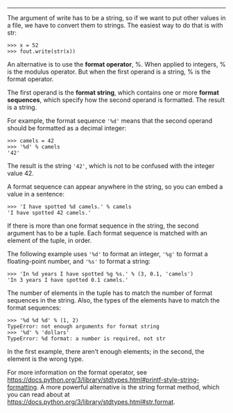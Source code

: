 ---------------

The argument of <span>write</span> has to be a string, so if we want to put other values in a file, we have to convert them to strings. The easiest way to do that is with <span>str</span>:

    >>> x = 52
    >>> fout.write(str(x))

An alternative is to use the <span>**format operator**</span>, <span>%</span>. When applied to integers, <span>%</span> is the modulus operator. But when the first operand is a string, <span>%</span> is the format operator.

The first operand is the <span>**format string**</span>, which contains one or more <span>**format sequences**</span>, which specify how the second operand is formatted. The result is a string.

For example, the format sequence `'%d'` means that the second operand should be formatted as a decimal integer:

    >>> camels = 42
    >>> '%d' % camels
    '42'

The result is the string `'42'`, which is not to be confused with the integer value <span>42</span>.

A format sequence can appear anywhere in the string, so you can embed a value in a sentence:

    >>> 'I have spotted %d camels.' % camels
    'I have spotted 42 camels.'

If there is more than one format sequence in the string, the second argument has to be a tuple. Each format sequence is matched with an element of the tuple, in order.

The following example uses `'%d'` to format an integer, `'%g'` to format a floating-point number, and `'%s'` to format a string:

    >>> 'In %d years I have spotted %g %s.' % (3, 0.1, 'camels')
    'In 3 years I have spotted 0.1 camels.'

The number of elements in the tuple has to match the number of format sequences in the string. Also, the types of the elements have to match the format sequences:

    >>> '%d %d %d' % (1, 2)
    TypeError: not enough arguments for format string
    >>> '%d' % 'dollars'
    TypeError: %d format: a number is required, not str

In the first example, there aren’t enough elements; in the second, the element is the wrong type.

For more information on the format operator, see <https://docs.python.org/3/library/stdtypes.html#printf-style-string-formatting>. A more powerful alternative is the string format method, which you can read about at <https://docs.python.org/3/library/stdtypes.html#str.format>.

